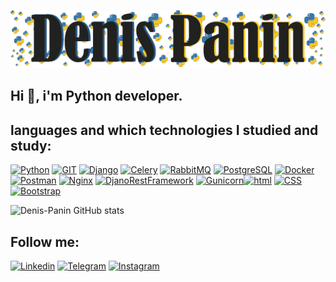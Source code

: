 ![Header](https://github.com/Denis-Panin/Denis-Panin/blob/main/assets/Header_2_git.jpg)

## <strong>Hi 👋, i'm Python developer.</strong>

## <strong>languages and which technologies I studied and study:</strong>

[![Python](https://img.shields.io/badge/Python-ffc91e?style=for-the-badge&logo=python&logoColor=141c19)](https://www.python.org/) [![GIT](https://img.shields.io/badge/GIT-fb4f28?style=for-the-badge&logo=git&logoColor=000000)](https://git-scm.com/) [![Django](https://img.shields.io/badge/django-44b78b?style=for-the-badge&logo=django&logoColor=141c19)](https://www.djangoproject.com/start/) [![Celery](https://img.shields.io/badge/celery-a9cc54?style=for-the-badge&logo=celery&logoColor=000000)](https://docs.celeryproject.org/en/stable/) [![RabbitMQ](https://img.shields.io/badge/rabbitmq-ff6600?style=for-the-badge&logo=rabbitmq&logoColor=000000)](https://www.rabbitmq.com/) [![PostgreSQL](https://img.shields.io/badge/PostgreSQL-336690?style=for-the-badge&logo=postgresql&logoColor=ffffff)](https://www.postgresql.org/) [![Docker](https://img.shields.io/badge/docker-2496ed?style=for-the-badge&logo=docker&logoColor=ffffff)](https://www.docker.com/) [![Postman](https://img.shields.io/badge/postman-e05320?style=for-the-badge&logo=postman&logoColor=ffffff)](https://www.postman.com/) [![Nginx](https://img.shields.io/badge/nginx-009137?style=for-the-badge&logo=nginx&logoColor=ffffff)](https://nginx.org/ru/) [![DjanoRestFramework](https://img.shields.io/badge/DjangoRestFramework-2c2c2c?style=for-the-badge&logo=&logoColor=000000)](https://www.django-rest-framework.org/) [![Gunicorn](https://img.shields.io/badge/gunicorn-479346?style=for-the-badge&logo=&logoColor=000000)](https://gunicorn.org/)[![html](https://img.shields.io/badge/html-dbd6d4?style=for-the-badge&logo=html5&logoColor=e54c21)](https://www.w3schools.com/html/) [![CSS](https://img.shields.io/badge/css-dbd6d4?style=for-the-badge&logo=css3&logoColor=2965f1)](https://www.w3schools.com/css/) [![Bootstrap](https://img.shields.io/badge/bootstrap-8d13fd?style=for-the-badge&logo=bootstrap&logoColor=ffffff)](https://getbootstrap.com/)

![Denis-Panin GitHub stats](https://github-readme-stats.vercel.app/api?username=denis-panin&show_icons=true&theme=dark)

## <strong> Follow me: </strong>

[![Linkedin](https://img.shields.io/badge/linkedin-000000?style=for-the-badge&logo=linkedin&logoColor=0A66C2)](https://www.linkedin.com/in/denis-panin/) [![Telegram](https://img.shields.io/badge/telegram-006496?style=for-the-badge&logo=telegram&logoColor=fff)](https://t.me/denis1panin) [![Instagram](https://img.shields.io/badge/instagram-eae3e9?style=for-the-badge&logo=instagram&logoColor=c436a6)](https://www.instagram.com/python__developer__/)
